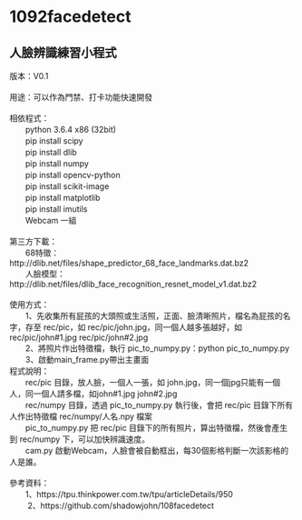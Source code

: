 # 1092facedetect
<h2>人臉辨識練習小程式</h2>
版本：V0.1<br>
<br>
用途：可以作為門禁、打卡功能快速開發<br>
<br>
相依程式：<br>
　　python 3.6.4 x86 (32bit)<br>
　　pip install scipy<br>
　　pip install dlib<br>
　　pip install numpy<br>
　　pip install opencv-python<br>
　　pip install scikit-image<br>
　　pip install matplotlib<br>
　　pip install imutils<br>
　　Webcam 一組<br>
<br>
第三方下載：<br>
　　68特徵：http://dlib.net/files/shape_predictor_68_face_landmarks.dat.bz2<br>
　　人臉模型：http://dlib.net/files/dlib_face_recognition_resnet_model_v1.dat.bz2<br>
<br>
使用方式：<br>
　　1、先收集所有屁孩的大頭照或生活照，正面、臉清晰照片，檔名為屁孩的名字，存至 rec/pic，如 rec/pic/john.jpg，同一個人越多張越好，如 rec/pic/john#1.jpg rec/pic/john#2.jpg<br>
　　2、將照片作出特徵檔，執行 pic_to_numpy.py：python pic_to_numpy.py<br>
　　3、啟動main_frame.py帶出主畫面
<br>
程式說明：<br>
　　rec/pic 目錄，放人臉，一個人一張，如 john.jpg，同一個jpg只能有一個人，同一個人請多檔，如john#1.jpg john#2.jpg<br>
　　rec/numpy 目錄，透過 pic_to_numpy.py 執行後，會把 rec/pic 目錄下所有人作出特徵檔 rec/numpy/人名.npy 檔案<br>
　　pic_to_numpy.py 把 rec/pic 目錄下的所有照片，算出特徵檔，然後會產生到 rec/numpy 下，可以加快辨識速度。<br>
　　cam.py 啟動Webcam，人臉會被自動框出，每30個影格判斷一次該影格的人是誰。<br>
<br>
參考資料：<br>
　　1、https://tpu.thinkpower.com.tw/tpu/articleDetails/950<br>　　
	2、https://github.com/shadowjohn/108facedetect